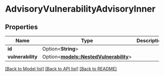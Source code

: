 # AdvisoryVulnerabilityAdvisoryInner

## Properties

Name | Type | Description | Notes
------------ | ------------- | ------------- | -------------
**id** | Option<**String**> |  | [optional]
**vulnerability** | Option<[**models::NestedVulnerability**](NestedVulnerability.md)> |  | [optional]

[[Back to Model list]](../README.md#documentation-for-models) [[Back to API list]](../README.md#documentation-for-api-endpoints) [[Back to README]](../README.md)


